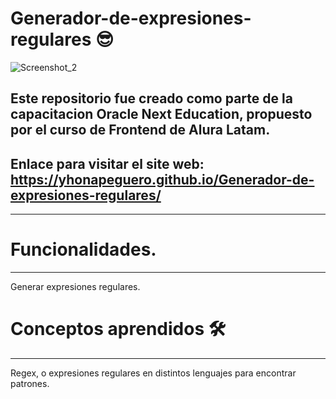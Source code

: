 # Generador-de-expresiones-regulares 😎
![Screenshot_2](https://user-images.githubusercontent.com/76560887/163878631-0e56c652-3465-434e-98f5-c79cb1bf1dc8.png)


## Este repositorio fue creado como parte de la capacitacion Oracle Next Education, propuesto por el curso de Frontend de Alura Latam.

## Enlace para visitar el site web: https://yhonapeguero.github.io/Generador-de-expresiones-regulares/
***

# Funcionalidades.
***

Generar expresiones regulares.

# Conceptos aprendidos 🛠️
***

Regex, o expresiones regulares en distintos lenguajes para encontrar patrones.
